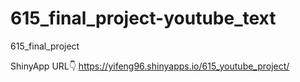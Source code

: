 # 615_final_project-youtube_text
615_final_project

ShinyApp URL👇
https://yifeng96.shinyapps.io/615_youtube_project/
